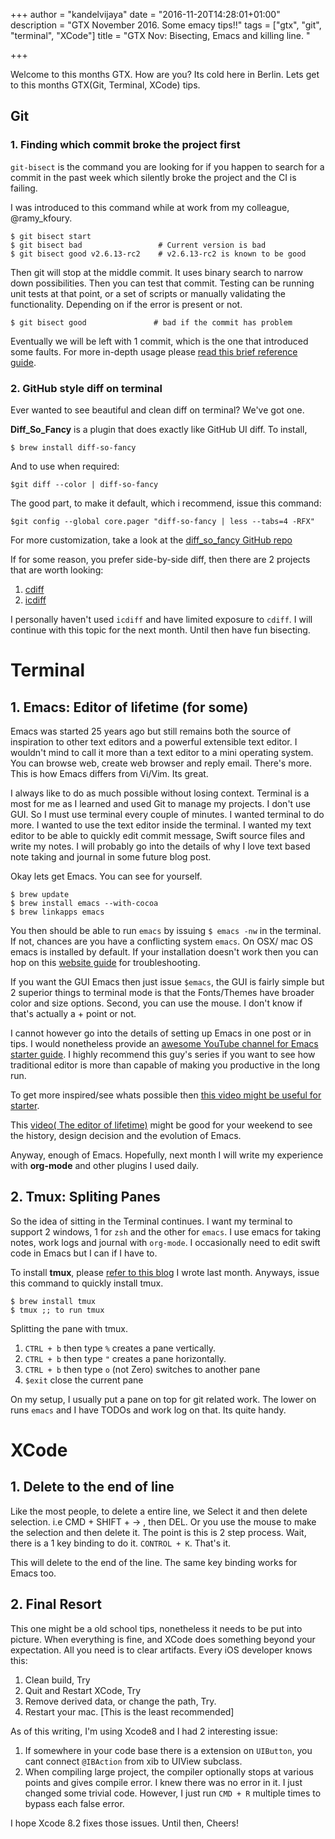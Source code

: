 +++
author = "kandelvijaya"
date = "2016-11-20T14:28:01+01:00"
description = "GTX November 2016. Some emacy tips!!"
tags = ["gtx", "git", "terminal", "XCode"]
title = "GTX Nov: Bisecting, Emacs and killing line. "

+++

Welcome to this months GTX. How are you? Its cold here in Berlin. Lets get to this months 
GTX(Git, Terminal, XCode) tips. 

## Git
### 1. Finding which commit broke the project first
`git-bisect` is the command you are looking for if you happen to search for a commit in the 
past week which silently broke the project and the CI is failing. 

I was introduced to this command while at work from my colleague, @ramy_kfoury.

	$ git bisect start
    $ git bisect bad                 # Current version is bad
    $ git bisect good v2.6.13-rc2    # v2.6.13-rc2 is known to be good

Then git will stop at the middle commit. It uses binary search to narrow down possibilities. Then 
you can test that commit. Testing can be running unit tests at that point, or a set of scripts or 
manually validating the functionality. Depending on if the error is present or not. 
	
	$ git bisect good               # bad if the commit has problem

Eventually we will be left with 1 commit, which is the one that introduced some faults. For more 
in-depth usage please [read this brief reference guide](https://git-scm.com/docs/git-bisect).

### 2. GitHub style diff on terminal
Ever wanted to see beautiful and clean diff on terminal? We've got one. 

__Diff_So_Fancy__ is a plugin that does exactly like GitHub UI diff. To install,

	$ brew install diff-so-fancy

And to use when required:
	
	$git diff --color | diff-so-fancy

The good part, to make it default, which i recommend, issue this command:

	$git config --global core.pager "diff-so-fancy | less --tabs=4 -RFX"

For more customization, take a look at the [diff_so_fancy GitHub repo](https://github.com/so-fancy/diff-so-fancy)

If for some reason, you prefer side-by-side diff, then there are 2 projects that are worth looking:
1. [cdiff](https://github.com/ymattw/cdiff)
2. [icdiff](https://github.com/jeffkaufman/icdiff)

I personally haven't used `icdiff` and have limited exposure to `cdiff`. I will continue with this topic 
for the next month. Until then have fun bisecting. 

# Terminal 
## 1. Emacs: Editor of lifetime (for some)
Emacs was started 25 years ago but still remains both the source of inspiration to other 
text editors and a powerful extensible text editor. I wouldn't mind to call it more than 
a text editor to a mini operating system. You can browse web, create web browser and reply
email. There's more. This is how Emacs differs from Vi/Vim. Its great. 

I always like to do as much possible without losing context. Terminal is a most for me as 
I learned and used Git to manage my projects. I don't use GUI. So I must use terminal every 
couple of minutes. I wanted terminal to do more. I wanted to use the text editor inside the 
terminal. I wanted my text editor to be able to quickly edit commit message, Swift source 
files and write my notes. I will probably go into the details of why I love text based note 
taking and journal in some future blog post. 

Okay lets get Emacs. You can see for yourself. 

``` 
$ brew update
$ brew install emacs --with-cocoa
$ brew linkapps emacs
```
You then should be able to run `emacs` by issuing `$ emacs -nw` in the terminal. If not, chances are 
you have a conflicting system `emacs`. On OSX/ mac OS emacs is installed by default. If your 
installation doesn't work then you can hop on this [website guide](http://www.wikemacs.org/wiki/Installing_Emacs_on_OS_X)
for troubleshooting. 

If you want the GUI Emacs then just issue `$emacs`, the GUI is fairly simple but 2 superior things 
to terminal mode is that the Fonts/Themes have broader color and size options. Second, you can use 
the mouse. I don't know if that's actually a + point or not. 

I cannot however go into the details of setting up Emacs in one post or in tips. I would nonetheless 
provide an [awesome YouTube channel for Emacs starter guide](https://www.youtube.com/watch?v=mMcc0IF1hV0). 
I highly recommend this guy's series if you want to see how traditional editor is more than capable of 
making you productive in the long run. 

To get more inspired/see whats possible then [this video might be useful for starter](https://www.youtube.com/watch?v=B6jfrrwR10k).

This [video( The editor of lifetime)](https://www.youtube.com/watch?v=VADudzQGvU8) might be good for your weekend to see the history, design decision and the evolution of Emacs. 

Anyway, enough of Emacs. Hopefully, next month I will write my experience with __org-mode__ and other 
 plugins I used daily.

## 2. Tmux: Spliting Panes
So the idea of sitting in the Terminal continues. I want my terminal to support 2 windows, 1 for `zsh` and 
the other for `emacs`. I use emacs for taking notes, work logs and journal with `org-mode`. I occasionally 
need to edit swift code in Emacs but I can if I have to. 

To install __tmux__, please [refer to this blog](http://kandelvijaya.com/2016/10/15/spicingterminal/) I wrote 
last month. Anyways, issue this command to quickly install tmux. 

```
$ brew install tmux
$ tmux ;; to run tmux
```

Splitting the pane with tmux. 
1. `CTRL + b` then type `%` 
   creates a pane vertically.
2. `CTRL + b` then type `"` 
   creates a pane horizontally.
3. `CTRL + b` then type `o` (not Zero)
   switches to another pane
4. `$exit`
   close the current pane

On my setup, I usually put a pane on top for git related work. The lower on runs `emacs` and I have TODOs and
work log on that. Its quite handy.


# XCode
## 1. Delete to the end of line
Like the most people, to delete a entire line, we Select it and then delete selection. i.e 
CMD + SHIFT + -> , then DEL. Or you use the mouse to make the selection and then delete it. 
The point is this is 2 step process. Wait, there is a 1 key binding to do it. 
`CONTROL + K`. That's it.

This will delete to the end of the line. The same key binding works for Emacs too. 

## 2. Final Resort
This one might be a old school tips, nonetheless it needs to be put into picture. When everything is fine, 
and XCode does something beyond your expectation. All you need is to clear artifacts. Every iOS developer 
knows this: 

1. Clean build, Try 
2. Quit and Restart XCode, Try
3. Remove derived data, or change the path, Try.
4. Restart your mac. [This is the least recommended]

As of this writing, I'm using Xcode8 and I had 2 interesting issue:

1. If somewhere in your code base there is a extension on `UIButton`, you cant connect `@IBAction` from 
xib to UIView subclass. 
2. When compiling large project, the compiler optionally stops at various points and gives compile error.
I knew there was no error in it. I just changed some trivial code. However, I just run `CMD + R` multiple 
times to bypass each false error. 

I hope Xcode 8.2 fixes those issues. Until then, Cheers! 
